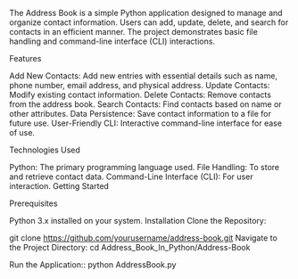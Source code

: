 The Address Book is a simple Python application designed to manage and organize contact information. Users can add, update, delete, and search for contacts in an efficient manner. The project demonstrates basic file handling and command-line interface (CLI) interactions.

Features

Add New Contacts: Add new entries with essential details such as name, phone number, email address, and physical address.
Update Contacts: Modify existing contact information.
Delete Contacts: Remove contacts from the address book.
Search Contacts: Find contacts based on name or other attributes.
Data Persistence: Save contact information to a file for future use.
User-Friendly CLI: Interactive command-line interface for ease of use.

Technologies Used

Python: The primary programming language used.
File Handling: To store and retrieve contact data.
Command-Line Interface (CLI): For user interaction.
Getting Started

Prerequisites

Python 3.x installed on your system.
Installation
Clone the Repository:

git clone https://github.com/yourusername/address-book.git
Navigate to the Project Directory: cd Address_Book_In_Python/Address-Book

Run the Application:: python AddressBook.py
